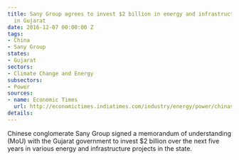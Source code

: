 ```yaml
---
title: Sany Group agrees to invest $2 billion in energy and infrastructure projects
  in Gujarat
date: 2016-12-07 00:00:00 Z
tags:
- China
- Sany Group
states:
- Gujarat
sectors:
- Climate Change and Energy
subsectors:
- Power
sources:
- name: Economic Times
  url: http://economictimes.indiatimes.com/industry/energy/power/chinas-sany-group-to-invest-2-bn-in-gujarat-signs-mou/articleshow/55671356.cms
details: 
---
```


Chinese conglomerate Sany Group signed a memorandum of understanding (MoU) with the Gujarat government to invest $2 billion over the next five years in various energy and infrastructure projects in the state.
